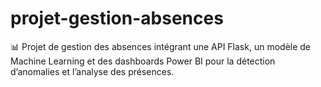 # projet-gestion-absences
📊 Projet de gestion des absences intégrant une API Flask, un modèle de Machine Learning et des dashboards Power BI pour la détection d’anomalies et l’analyse des présences.
